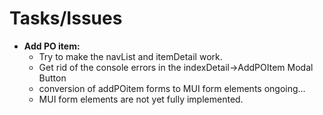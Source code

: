 # Tasks/Issues

- **Add PO item:**
  - Try to make the navList and itemDetail work.
  - Get rid of the console errors in the indexDetail->AddPOItem Modal Button
  - conversion of addPOitem forms to MUI form elements ongoing...
  - MUI form elements are not yet fully implemented.
